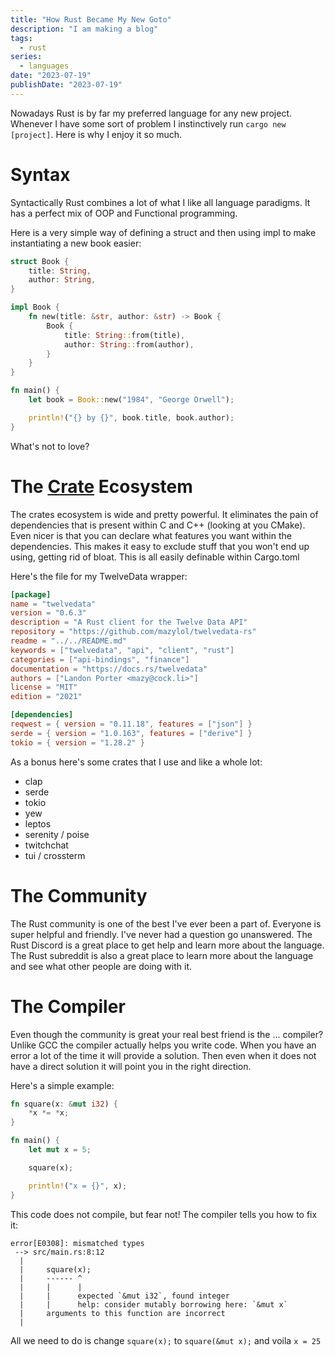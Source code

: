 ```yaml
---
title: "How Rust Became My New Goto"
description: "I am making a blog"
tags:
  - rust
series:
  - languages
date: "2023-07-19"
publishDate: "2023-07-19"
---
```


Nowadays Rust is by far my preferred language for any new project. Whenever I have some sort of problem I instinctively run `cargo new [project]`. Here is why I enjoy it so much.

# Syntax
Syntactically Rust combines a lot of what I like all language paradigms. It has a perfect mix of OOP and Functional programming.

Here is a very simple way of defining a struct and then using impl to make instantiating a new book easier:
```rust
struct Book {
    title: String,
    author: String,
}

impl Book {
    fn new(title: &str, author: &str) -> Book {
        Book {
            title: String::from(title),
            author: String::from(author),
        }
    }
}

fn main() {
    let book = Book::new("1984", "George Orwell");

    println!("{} by {}", book.title, book.author);
}
```

What's not to love?

# The [Crate](https://crates.io) Ecosystem
The crates ecosystem is wide and pretty powerful. It eliminates the pain of dependencies that is present within C and C++ (looking at you CMake). Even nicer is that you can declare what features you want within the dependencies. This makes it easy to exclude stuff that you won't end up using, getting rid of bloat. This is all easily definable within Cargo.toml

Here's the file for my TwelveData wrapper:
```toml
[package]
name = "twelvedata"
version = "0.6.3"
description = "A Rust client for the Twelve Data API"
repository = "https://github.com/mazylol/twelvedata-rs"
readme = "../../README.md"
keywords = ["twelvedata", "api", "client", "rust"]
categories = ["api-bindings", "finance"]
documentation = "https://docs.rs/twelvedata"
authors = ["Landon Porter <mazy@cock.li>"]
license = "MIT"
edition = "2021"

[dependencies]
reqwest = { version = "0.11.18", features = ["json"] }
serde = { version = "1.0.163", features = ["derive"] }
tokio = { version = "1.28.2" }
```

As a bonus here's some crates that I use and like a whole lot:

- clap
- serde
- tokio
- yew
- leptos
- serenity / poise
- twitchchat
- tui / crossterm

# The Community
The Rust community is one of the best I've ever been a part of. Everyone is super helpful and friendly. I've never had a question go unanswered. The Rust Discord is a great place to get help and learn more about the language. The Rust subreddit is also a great place to learn more about the language and see what other people are doing with it.

# The Compiler
Even though the community is great your real best friend is the ... compiler? Unlike GCC the compiler actually helps you write code. When you have an error a lot of the time it will provide a solution. Then even when it does not have a direct solution it will point you in the right direction.

Here's a simple example:
```rust
fn square(x: &mut i32) {
    *x *= *x;
}

fn main() {
    let mut x = 5;

    square(x);

    println!("x = {}", x);
}
```

This code does not compile, but fear not! The compiler tells you how to fix it:
```
error[E0308]: mismatched types
 --> src/main.rs:8:12
  |
  |     square(x);
  |     ------ ^
  |     |      |
  |     |      expected `&mut i32`, found integer
  |     |      help: consider mutably borrowing here: `&mut x`
  |     arguments to this function are incorrect
  |
```

All we need to do is change `square(x);` to `square(&mut x);` and voila `x = 25`
